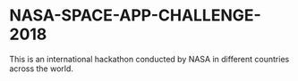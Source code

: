 # NASA-SPACE-APP-CHALLENGE-2018
This is an international hackathon conducted by NASA in different countries across the world.
